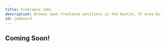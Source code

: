 ```yaml
---
title: Freelance Jobs
description: Browse open freelance positions in the Austin, TX area below. Looking to hire a freelancer? Submit your listing and we'll get it featured so you can get the position filled!
id: jobboard
---
```


## Coming Soon!